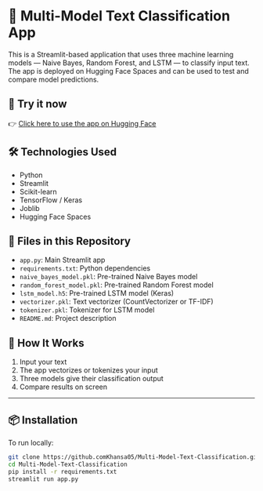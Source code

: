 # 🧠 Multi-Model Text Classification App
This is a Streamlit-based application that uses three machine learning models — Naive Bayes, Random Forest, and LSTM — to classify input text. The app is deployed on Hugging Face Spaces and can be used to test and compare model predictions.

## 🚀 Try it now
👉 [Click here to use the app on Hugging Face](https://khansaaqureshi-real-fake-news-detection.hf.space)

## 🛠️ Technologies Used

- Python
- Streamlit
- Scikit-learn
- TensorFlow / Keras
- Joblib
- Hugging Face Spaces

## 📁 Files in this Repository

- `app.py`: Main Streamlit app
- `requirements.txt`: Python dependencies
- `naive_bayes_model.pkl`: Pre-trained Naive Bayes model
- `random_forest_model.pkl`: Pre-trained Random Forest model
- `lstm_model.h5`: Pre-trained LSTM model (Keras)
- `vectorizer.pkl`: Text vectorizer (CountVectorizer or TF-IDF)
- `tokenizer.pkl`: Tokenizer for LSTM model
- `README.md`: Project description

## 🧪 How It Works

1. Input your text
2. The app vectorizes or tokenizes your input
3. Three models give their classification output
4. Compare results on screen

---

## 📦 Installation

To run locally:

```bash
git clone https://github.comKhansa05/Multi-Model-Text-Classification.git
cd Multi-Model-Text-Classification
pip install -r requirements.txt
streamlit run app.py

